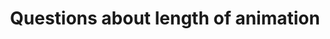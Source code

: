 ---
title: 'Questions about length of animation'
redirect_to:
  - 'https://discuss.pencil2d.org/t/questions-about-length-of-animation/1272'
---
